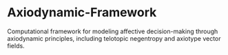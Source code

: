 # Axiodynamic-Framework
Computational framework for modeling affective decision-making through axiodynamic principles, including telotopic negentropy and axiotype vector fields.
